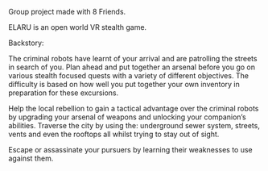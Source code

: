 Group project made with 8 Friends.

ELARU is an open world VR stealth game. 

Backstory:

The criminal robots have learnt of your arrival and are patrolling the streets in search of you.
Plan ahead and put together an arsenal before you go on various stealth focused quests with a variety of different objectives. The difficulty is based on how well you put together your own inventory in preparation for these excursions.

Help the local rebellion to gain a tactical advantage over the criminal robots by upgrading your arsenal of weapons and unlocking your companion’s abilities.
Traverse the city by using the: underground sewer system, streets, vents and even the rooftops all whilst trying to stay out of sight.

Escape or assassinate your pursuers by learning their weaknesses to use against them.
